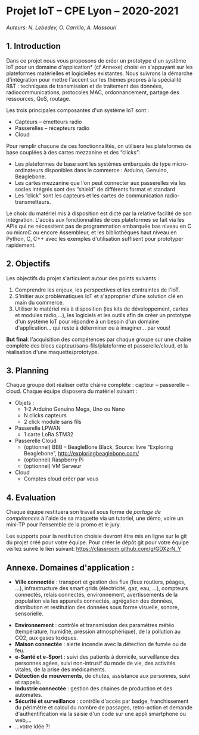 # Projet IoT – CPE Lyon – 2020-2021

*Auteurs: N. Lebedev, O. Carrillo, A. Massouri*

## 1. Introduction

Dans ce projet nous vous proposons de créer un prototype d'un système IoT pour un domaine d'application* (cf Annexe) choisi en s'appuyant sur les plateformes matérielles et logicielles existantes. Nous suivrons la démarche d'intégration pour mettre l'accent sur les thèmes propres à la spécialité R&T : techniques de transmission et de traitement des données, radiocommunications, protocoles MAC, ordonnancement, partage des ressources, QoS, routage.

Les trois principales composantes d'un système IoT sont :
  + Capteurs – émetteurs radio
  + Passerelles – récepteurs radio
  + Cloud

Pour remplir chacune de ces fonctionnalités, on utilisera les plateformes de base couplées à des cartes mezzanine et des “clicks”:
  + Les plateformes de base sont les systèmes embarqués de type micro-ordinateurs disponibles dans le commerce : Arduino, Genuino, Beaglebone.
  + Les cartes mezzanine que l'on peut connecter aux passerelles via les socles intégrés sont des “shield” de différents format et standard
  + Les “click” sont les capteurs et les cartes de communication radio-transmetteurs.

Le choix du matériel mis à disposition est dicté par la relative facilité de son intégration. L'accès aux fonctionnalités de ces plateformes se fait via les APIs qui ne nécessitent pas de programmation embarquée bas niveau en C ou microC ou encore Assembleur, et les bibliothèques haut niveau en Python, C, C++ avec les exemples d'utilisation suffisent pour prototyper rapidement.

## 2. Objectifs

Les objectifs du projet s'articulent autour des points suivants :

  1. Comprendre les enjeux, les perspectives et les contraintes de l'IoT.
  2. S'initier aux problématiques IoT et s'approprier d'une solution clé en main du commerce.
  3. Utiliser le matériel mis à disposition (les kits de développement, cartes et modules radio,...),  les logiciels et les outils afin de créer un prototype d'un système IoT pour répondre à un besoin d'un domaine d'application... qui reste à déterminer ou à imaginer... par vous!

**But final**: l'acquisition des compétences par chaque groupe sur une chaîne complète des blocs capteur/sans-fils/plateforme et passerelle/cloud, et la réalisation d'une maquette/prototype.

## 3. Planning

Chaque groupe doit réaliser cette châine complète : capteur – passerelle – cloud.
Chaque équipe disposera du matériel suivant :
  + Objets :
    - 1-2  Arduino Genuino Mega, Uno ou Nano
    - N clicks capteurs
    - 2 click module sans fils
  + Passerelle LPWAN
    - 1 carte LoRa STM32
  + Passerelle Cloud 
    - (optionnel) BBB – BeagleBone Black, Source: livre “Exploring Beaglebone”, http://exploringbeaglebone.com/
    - (optionnel) Raspberry Pi
    - (optionnel) VM Serveur
  + Cloud
    - Comptes cloud créer par vous

## 4. Evaluation

Chaque équipe restituera son travail sous forme de *partage de compétences* à l'aide de sa maquette via un tutoriel, une démo, voire un mini-TP pour l'ensemble de la promo et le jury.

Les supports pour la restitution choisie devront être mis en ligne sur le git du projet créé pour votre équipe.
Pour créer le dépôt git pour votre équipe veillez suivre le lien suivant:
https://classroom.github.com/g/GDXzrN_Y

## Annexe. Domaines d'application :

* **Ville connectée** : transport et gestion des flux (feux routiers, péages, ...), infrastructure des smart grids (électricité, gaz, eau, …), compteurs connectés, relais connectés,  environnement, avertissements de la population via les appareils connectés, agrégation des données, distribution et restitution des données sous forme visuelle, sonore, sensorielle.
+ **Environnement** : contrôle et transmission des paramètres météo (température, humidité, pression atmosphérique), de la pollution au CO2, aux gases toxiques.
+ **Maison connectée** : alerte incendie avec la détection de fumée ou de feu.
+ **e-Santé et e-Sport** : suivi des patients à domicile, surveillance des personnes agées, suivi non-intrusif du mode de vie, des activités vitales, de la prise des médicaments.
+ **Détection de mouvements**, de chutes, assistance aux personnes, suivi et rappels.
+ **Industrie connectée** : gestion des chaines de production et des automates.
+ **Sécurité et surveillance** : contrôle d'accès par badge, franchissement du périmètre et calcul du nombre de passages, retro-action et demande d'authentification via la saisie d'un code sur une appli smartphone ou web,...
+ ...votre idée ?!

